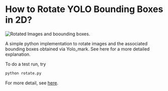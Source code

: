 # How to Rotate YOLO Bounding Boxes in 2D?

![Rotated Images and boounding boxes.](rotated_bbox.jpg)

A simple python implementation to rotate images and the associated bounding boxes obtained 
via Yolo_mark. See here for a more detailed explanation.

To do a test run, try

```python
python rotate.py
```

For more detail, see [here](https://usmanr149.github.io/urmlblog/yolo/2020/03/05/rotate_yolo_bbox.html).
